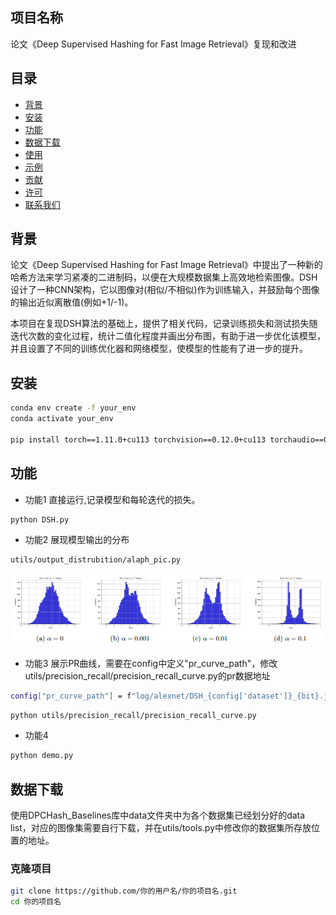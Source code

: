 ## 项目名称
论文《Deep Supervised Hashing for Fast Image Retrieval》复现和改进


## 目录

- [背景](#背景)
- [安装](#安装)
- [功能](#功能)
- [数据下载](#数据下载)
- [使用](#使用)
- [示例](#示例)
- [贡献](#贡献)
- [许可](#许可)
- [联系我们](#联系我们)

## 背景

  论文《Deep Supervised Hashing for Fast Image Retrieval》中提出了一种新的哈希方法来学习紧凑的二进制码，以便在大规模数据集上高效地检索图像。DSH设计了一种CNN架构，它以图像对(相似/不相似)作为训练输入，并鼓励每个图像的输出近似离散值(例如+1/-1)。

  本项目在复现DSH算法的基础上，提供了相关代码，记录训练损失和测试损失随迭代次数的变化过程，统计二值化程度并画出分布图，有助于进一步优化该模型，并且设置了不同的训练优化器和网络模型，使模型的性能有了进一步的提升。

## 安装
```bash
conda env create -f your_env
conda activate your_env

pip install torch==1.11.0+cu113 torchvision==0.12.0+cu113 torchaudio==0.11.0 --extra-index-url https://download.pytorch.org/whl/cu113
```

## 功能

- 功能1 
直接运行,记录模型和每轮迭代的损失。

 ```bash
python DSH.py
```

- 功能2
展现模型输出的分布
```bash
utils/output_distrubition/alaph_pic.py
```

<img src="https://github.com/yue07111/DSH_model/blob/master/utils/output_distrubition/pic_alpha.png"  alt="Matplotlib Demo"/><br/>
- 功能3
展示PR曲线，需要在config中定义"pr_curve_path"，修改utils/precision_recall/precision_recall_curve.py的pr数据地址
```bash
config["pr_curve_path"] = f"log/alexnet/DSH_{config['dataset']}_{bit}.json"
```

``` bash
python utils/precision_recall/precision_recall_curve.py
```

- 功能4
```bash
python demo.py
```



## 数据下载
使用DPCHash_Baselines库中data文件夹中为各个数据集已经划分好的data list，对应的图像集需要自行下载，并在utils/tools.py中修改你的数据集所存放位置的地址。



### 克隆项目

```bash
git clone https://github.com/你的用户名/你的项目名.git
cd 你的项目名
